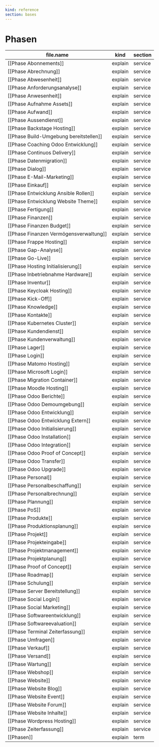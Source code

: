 ```yaml
---
kind: reference
section: bases
---
```


# Phasen

| file.name                              | kind    | section |
| -------------------------------------- | ------- | ------- |
| [[Phase Abonnements]]                  | explain | service |
| [[Phase Abrechnung]]                   | explain | service |
| [[Phase Abwesenheit]]                  | explain | service |
| [[Phase Anforderungsanalyse]]          | explain | service |
| [[Phase Anwesenheit]]                  | explain | service |
| [[Phase Aufnahme Assets]]              | explain | service |
| [[Phase Aufwand]]                      | explain | service |
| [[Phase Aussendienst]]                 | explain | service |
| [[Phase Backstage Hosting]]            | explain | service |
| [[Phase Build-Umgebung bereitstellen]] | explain | service |
| [[Phase Coaching Odoo Entwicklung]]    | explain | service |
| [[Phase Continuos Delivery]]           | explain | service |
| [[Phase Datenmigration]]               | explain | service |
| [[Phase Dialog]]                       | explain | service |
| [[Phase E-Mail-Marketing]]             | explain | service |
| [[Phase Einkauf]]                      | explain | service |
| [[Phase Entwicklung Ansible Rollen]]   | explain | service |
| [[Phase Entwicklung Website Theme]]    | explain | service |
| [[Phase Fertigung]]                    | explain | service |
| [[Phase Finanzen]]                     | explain | service |
| [[Phase Finanzen Budget]]              | explain | service |
| [[Phase Finanzen Vermögensverwaltung]] | explain | service |
| [[Phase Frappe Hosting]]               | explain | service |
| [[Phase Gap-Analyse]]                  | explain | service |
| [[Phase Go-Live]]                      | explain | service |
| [[Phase Hosting Initialisierung]]      | explain | service |
| [[Phase Inbetriebnahme Hardware]]      | explain | service |
| [[Phase Inventur]]                     | explain | service |
| [[Phase Keycloak Hosting]]             | explain | service |
| [[Phase Kick-Off]]                     | explain | service |
| [[Phase Knowledge]]                    | explain | service |
| [[Phase Kontakte]]                     | explain | service |
| [[Phase Kubernetes Cluster]]           | explain | service |
| [[Phase Kundendienst]]                 | explain | service |
| [[Phase Kundenverwaltung]]             | explain | service |
| [[Phase Lager]]                        | explain | service |
| [[Phase Login]]                        | explain | service |
| [[Phase Matomo Hosting]]               | explain | service |
| [[Phase Microsoft Login]]              | explain | service |
| [[Phase Migration Container]]          | explain | service |
| [[Phase Moodle Hosting]]               | explain | service |
| [[Phase Odoo Berichte]]                | explain | service |
| [[Phase Odoo Demoumgebung]]            | explain | service |
| [[Phase Odoo Entwicklung]]             | explain | service |
| [[Phase Odoo Entwicklung Extern]]      | explain | service |
| [[Phase Odoo Initialisierung]]         | explain | service |
| [[Phase Odoo Installation]]            | explain | service |
| [[Phase Odoo Integration]]             | explain | service |
| [[Phase Odoo Proof of Concept]]        | explain | service |
| [[Phase Odoo Transfer]]                | explain | service |
| [[Phase Odoo Upgrade]]                 | explain | service |
| [[Phase Personal]]                     | explain | service |
| [[Phase Personalbeschaffung]]          | explain | service |
| [[Phase Personalbrechnung]]            | explain | service |
| [[Phase Plannung]]                     | explain | service |
| [[Phase PoS]]                          | explain | service |
| [[Phase Produkte]]                     | explain | service |
| [[Phase Produktionsplanung]]           | explain | service |
| [[Phase Projekt]]                      | explain | service |
| [[Phase Projekteingabe]]               | explain | service |
| [[Phase Projektmanagement]]            | explain | service |
| [[Phase Projektplanung]]               | explain | service |
| [[Phase Proof of Concept]]             | explain | service |
| [[Phase Roadmap]]                      | explain | service |
| [[Phase Schulung]]                     | explain | service |
| [[Phase Server Bereitstellung]]        | explain | service |
| [[Phase Social Login]]                 | explain | service |
| [[Phase Social Marketing]]             | explain | service |
| [[Phase Softwareentwicklung]]          | explain | service |
| [[Phase Softwareevaluation]]           | explain | service |
| [[Phase Terminal Zeiterfassung]]       | explain | service |
| [[Phase Umfragen]]                     | explain | service |
| [[Phase Verkauf]]                      | explain | service |
| [[Phase Versand]]                      | explain | service |
| [[Phase Wartung]]                      | explain | service |
| [[Phase Webshop]]                      | explain | service |
| [[Phase Website]]                      | explain | service |
| [[Phase Website Blog]]                 | explain | service |
| [[Phase Website Event]]                | explain | service |
| [[Phase Website Forum]]                | explain | service |
| [[Phase Website Inhalte]]              | explain | service |
| [[Phase Wordpress Hosting]]            | explain | service |
| [[Phase Zeiterfassung]]                | explain | service |
| [[Phasen]]                             | explain | term    |
